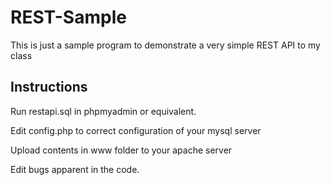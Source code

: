 # REST-Sample
This is just a sample program to demonstrate a very simple REST API to my class

## Instructions
Run restapi.sql in phpmyadmin or equivalent.

Edit config.php to correct configuration of your mysql server

Upload contents in www folder to your apache server

Edit bugs apparent in the code.
